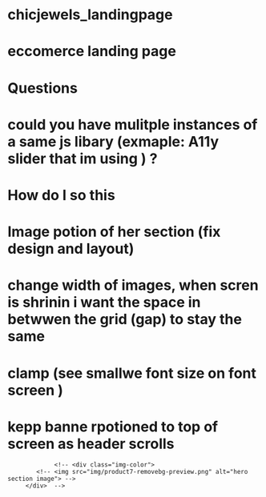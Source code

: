 # chicjewels_landingpage
# eccomerce landing page 

# Questions 
 # could you have mulitple instances of a same js libary (exmaple: A11y slider that im using ) ? 
# How do I so this 
# Image potion of her section (fix design and layout)
# change width of images, when scren is shrinin i want the space in betwwen the grid (gap) to stay the same 
# clamp (see smallwe font size on font screen )
# kepp banne rpotioned to top of screen as header scrolls 
<!-- #  <svg width="36" height="42" viewBox="0 0 36 42" fill="none" xmlns="http://www.w3.org/2000/svg" class="absolute top-0 left-0 text-brand -translate-x-8 -translate-y-8 hidden lg:block">
                <path d="M27.5249 6.55257C27.1158 6.8252 26.8187 7.25027 26.699 7.73427C26.5792 8.21826 26.6466 8.72153 26.8863 9.13337L30.0191 14.516C30.2587 14.9278 30.6511 15.2145 31.1098 15.3129C31.5686 15.4113 32.0561 15.3135 32.4652 15.0409C32.8742 14.7682 33.1713 14.3431 33.2911 13.8591C33.4108 13.3751 33.3435 12.8719 33.1038 12.4601L29.971 7.07744C29.731 6.66602 29.3386 6.37971 28.88 6.28131C28.4214 6.18291 27.9341 6.28046 27.5249 6.55257Z" fill="orange"></path>
                <path d="M21.3172 24.3705C21.6223 23.9713 21.7755 23.4665 21.7431 22.967C21.7107 22.4674 21.4953 22.0142 21.1443 21.7069L9.37136 10.3676C9.02036 10.0604 8.56253 9.92423 8.09857 9.98921C7.63461 10.0542 7.20254 10.3149 6.89741 10.7141C6.59227 11.1132 6.43908 11.6181 6.47151 12.1176C6.50394 12.6171 6.71934 13.0704 7.07034 13.3776L18.8432 24.717C19.1944 25.0237 19.6522 25.1595 20.116 25.0945C20.5798 25.0296 21.0118 24.7692 21.3172 24.3705Z" fill="orange"></path>
                <path d="M13.9635 36.3389C14.1083 35.847 14.0753 35.3173 13.8718 34.8664C13.6683 34.4156 13.311 34.0804 12.8784 33.9346L3.09994 30.1461C2.6674 30.0003 2.19507 30.0559 1.78686 30.3007C1.37864 30.5454 1.06798 30.9592 0.92322 31.4511C0.778456 31.943 0.811449 32.4726 1.01494 32.9235C1.21842 33.3744 1.57574 33.7096 2.00828 33.8554L11.7868 37.6439C12.2193 37.7891 12.6914 37.7332 13.0995 37.4885C13.5076 37.2439 13.8183 36.8304 13.9635 36.3389Z" fill="orange"></path></svg> -->




                 <!-- <div class="img-color">
            <!-- <img src="img/product7-removebg-preview.png" alt="hero section image"> -->
         </div>  -->
